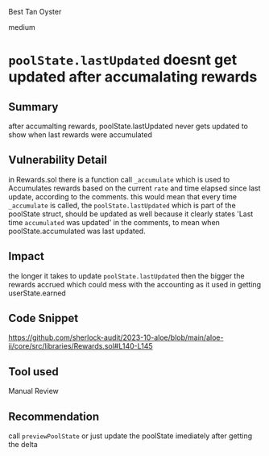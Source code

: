 Best Tan Oyster

medium

# `poolState.lastUpdated` doesnt get updated after accumalating rewards
## Summary
after accumalting rewards,  poolState.lastUpdated never gets updated to show when last rewards were accumulated
## Vulnerability Detail
in Rewards.sol there is a function call `_accumulate` which is used to Accumulates rewards based on the current `rate` and time elapsed since last update, according to the comments. this would mean that every time `_accumulate` is called, the `poolState.lastUpdated` which is part of the poolState struct, should be updated as well because it clearly states 'Last time `accumulated` was updated' in the comments, to mean when poolState.accumulated was last updated.
## Impact
the longer it takes to update `poolState.lastUpdated` then the bigger the rewards accrued which could mess with the accounting as it used in getting userState.earned
## Code Snippet
https://github.com/sherlock-audit/2023-10-aloe/blob/main/aloe-ii/core/src/libraries/Rewards.sol#L140-L145
## Tool used

Manual Review

## Recommendation
call `previewPoolState` or just update the poolState imediately after getting the delta